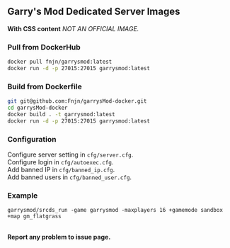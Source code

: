##  Garry's Mod Dedicated Server Images
**With CSS content**
*NOT AN OFFICIAL IMAGE.*<br/>

### Pull from DockerHub
```bash
docker pull fnjn/garrysmod:latest
docker run -d -p 27015:27015 garrysmod:latest
```

### Build from Dockerfile
```bash
git git@github.com:Fnjn/garrysMod-docker.git
cd garrysMod-docker
docker build . -t garrysmod:latest
docker run -d -p 27015:27015 garrysmod:latest
```

### Configuration
Configure server setting in `cfg/server.cfg`.<br/>
Configure login in `cfg/autoexec.cfg`.<br/>
Add banned IP in `cfg/banned_ip.cfg`.<br/>
Add banned users in `cfg/banned_user.cfg`.<br/>

### Example

```
garrysmod/srcds_run -game garrysmod -maxplayers 16 +gamemode sandbox +map gm_flatgrass
```

<br/>**Report any problem to issue page.**<br/>
